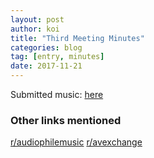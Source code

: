 ```yaml
---
layout: post
author: koi
title: "Third Meeting Minutes"
categories: blog
tag: [entry, minutes]
date: 2017-11-21
---
```


Submitted music: [here](https://docs.google.com/a/uw.edu/spreadsheets/d/1yIHKJgshNmIkOx_J6O5ecg00CONW-Ufhj-I1noLZr-U/edit?usp=sharing)

### Other links mentioned

[r/audiophilemusic](https://www.reddit.com/r/audiophilemusic/)
[r/avexchange](https://www.reddit.com/r/AVexchange/)